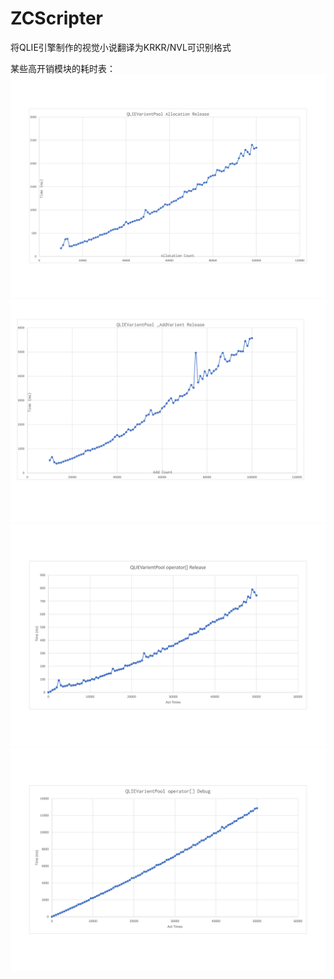 # ZCScripter
将QLIE引擎制作的视觉小说翻译为KRKR/NVL可识别格式

某些高开销模块的耗时表：
![QLIEVarientPool Allocation Release](QLIEVarientPool%20Allocation%20Release%20(2).jpg)
![QLIEVarientPool _AddVarient Release](QLIEVarientPool%20_AddVarient%20Release.jpg)
![QLIEVarientPool operator[] Release](QLIEVarientPool%20operator%5B%5D%20Release.jpg)
![QLIEVarientPool operator[] Debug](QLIEVarientPool%20operator%5B%5D%20Debug.jpg)